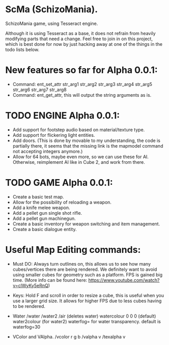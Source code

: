 # ScMa (SchizoMania).
SchizoMania game, using Tesseract engine.

Although it is using Tesseract as a base, it does not refrain from heavily modifying parts that need a change.
Feel free to join in on this project, which is best done for now by just hacking away at one of the things in the todo lists below.

# New features so far for Alpha 0.0.1:
- Command: ent_set_attr str_arg1 str_arg2 str_arg3 str_arg4 str_arg5 str_arg6 str_arg7 str_arg8
- Command: ent_get_attr, this will output the string arguments as is.

# TODO ENGINE Alpha 0.0.1:
- Add support for footstep audio based on material/texture type.
- Add support for flickering light entities.
- Add doors. (This is done by movable to my understanding, the code is partially there, it seems that the missing link is the mapmodel command not accepting integers anymore.)
- Allow for 64 bots, maybe even more, so we can use these for AI. Otherwise, reimplement AI like in Cube 2, and work from there.

# TODO GAME Alpha 0.0.1:
- Create a basic test map.
- Allow for the possibility of reloading a weapon.
- Add a knife melee weapon.
- Add a pellet gun single shot rifle.
- Add a pellet gun machinegun.
- Create a basic inventory for weapon switching and item management.
- Create a basic dialogue entity.

# Useful Map Editing commands:
- Must DO:
	Always turn outlines on, this allows us to see how many cubes/vertices there are being rendered. We definitely want to avoid using smaller cubes for geometry such as a platform. FPS is gained big time. (More info can be found here: https://www.youtube.com/watch?v=clWyKy5eRnQ)

- Keys:
	Hold F and scroll in order to resize a cube, this is useful when you use a larger grid size. It allows for higher FPS due to less cubes having to be rendered.

- Water
	/water
	/water2
	/air (deletes water)
	watercolour  0 0 0 (default)
	water2colour (for water2)
	waterfog=  for water transparency. default is waterfog=30

- VColor and VAlpha.
	/vcolor r g b
	/valpha v
	/texalpha v
